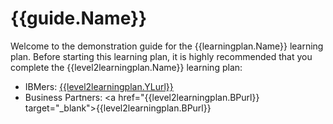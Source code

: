# {{guide.Name}}

Welcome to the demonstration  guide for the {{learningplan.Name}} learning plan. Before starting this learning plan, it is highly recommended that you complete the {{level2learningplan.Name}} learning plan:

- IBMers: <a href="{{level2learningplan.YLurl}}" target="_blank">{{level2learningplan.YLurl}}</a>
- Business Partners: <a href="{{level2learningplan.BPurl}} target="_blank">{{level2learningplan.BPurl}}</a>


